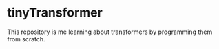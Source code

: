 # tinyTransformer
This repository is me learning about transformers by programming them from scratch.
